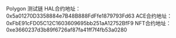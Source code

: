 Polygon 测试链
HAL合约地址：0x5a01270D3358884e7B48B888FdFfe1879793Fd63 
ACE合约地址：0xFbE91cFD05C12C1603609695bb251aA12752BfF9
NFT合约地址：0xe3660237d3b89f6726af87fa41ff7f4fb53a0280
